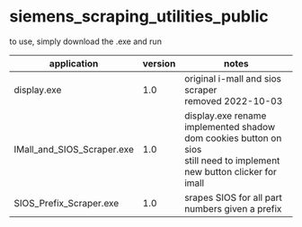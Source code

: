 # siemens_scraping_utilities_public
to use, simply download the .exe and run

application|version|notes
-----------|-------|-----
display.exe|1.0|original i-mall and sios scraper <br> removed 2022-10-03
IMall_and_SIOS_Scraper.exe|1.0|display.exe rename <br> implemented shadow dom cookies button on sios <br> still need to implement new button clicker for imall
SIOS_Prefix_Scraper.exe|1.0|srapes SIOS for all part numbers given a prefix

